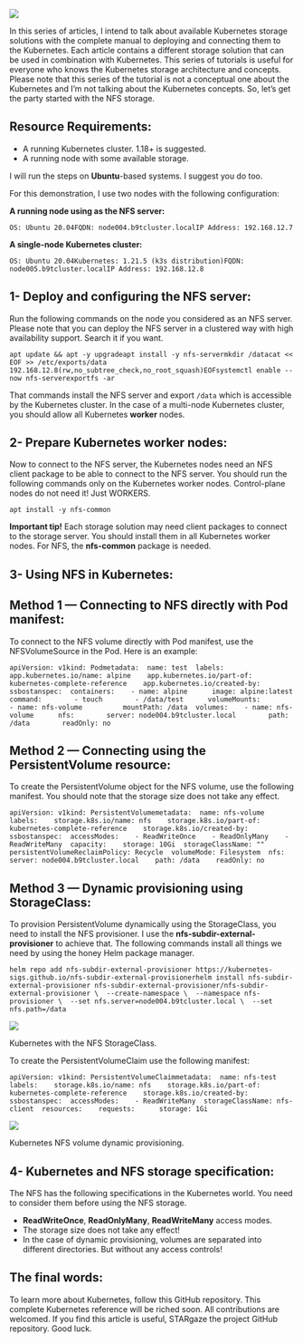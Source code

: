 ![](https://miro.medium.com/max/1400/1*i5Tp6PHEccn70-4NDRe5ww.jpeg)

In this series of articles, I intend to talk about available Kubernetes storage solutions with the complete manual to deploying and connecting them to the Kubernetes. Each article contains a different storage solution that can be used in combination with Kubernetes. This series of tutorials is useful for everyone who knows the Kubernetes storage architecture and concepts. Please note that this series of the tutorial is not a conceptual one about the Kubernetes and I’m not talking about the Kubernetes concepts. So, let’s get the party started with the NFS storage.

## Resource Requirements:

-   A running Kubernetes cluster. 1.18+ is suggested.
-   A running node with some available storage.

I will run the steps on **Ubuntu**\-based systems. I suggest you do too.

For this demonstration, I use two nodes with the following configuration:

**A running node using as the NFS server:**

```
OS: Ubuntu 20.04FQDN: node004.b9tcluster.localIP Address: 192.168.12.7
```

**A single-node Kubernetes cluster:**

```
OS: Ubuntu 20.04Kubernetes: 1.21.5 (k3s distribution)FQDN: node005.b9tcluster.localIP Address: 192.168.12.8
```

## 1- Deploy and configuring the NFS server:

Run the following commands on the node you considered as an NFS server. Please note that you can deploy the NFS server in a clustered way with high availability support. Search it if you want.

```
apt update && apt -y upgradeapt install -y nfs-servermkdir /datacat << EOF >> /etc/exports/data 192.168.12.8(rw,no_subtree_check,no_root_squash)EOFsystemctl enable --now nfs-serverexportfs -ar
```

That commands install the NFS server and export `/data` which is accessible by the Kubernetes cluster. In the case of a multi-node Kubernetes cluster, you should allow all Kubernetes **worker** nodes.

## 2- Prepare Kubernetes worker nodes:

Now to connect to the NFS server, the Kubernetes nodes need an NFS client package to be able to connect to the NFS server. You should run the following commands only on the Kubernetes worker nodes. Control-plane nodes do not need it! Just WORKERS.

```
apt install -y nfs-common
```

**Important tip!** Each storage solution may need client packages to connect to the storage server. You should install them in all Kubernetes worker nodes. For NFS, the **nfs-common** package is needed.

## 3- Using NFS in Kubernetes:

## Method 1 — Connecting to NFS directly with Pod manifest:

To connect to the NFS volume directly with Pod manifest, use the NFSVolumeSource in the Pod. Here is an example:

```
apiVersion: v1kind: Podmetadata:  name: test  labels:    app.kubernetes.io/name: alpine    app.kubernetes.io/part-of: kubernetes-complete-reference    app.kubernetes.io/created-by: ssbostanspec:  containers:    - name: alpine      image: alpine:latest      command:        - touch        - /data/test      volumeMounts:        - name: nfs-volume          mountPath: /data  volumes:    - name: nfs-volume      nfs:        server: node004.b9tcluster.local        path: /data        readOnly: no
```

## Method 2 — Connecting using the PersistentVolume resource:

To create the PersistentVolume object for the NFS volume, use the following manifest. You should note that the storage size does not take any effect.

```
apiVersion: v1kind: PersistentVolumemetadata:  name: nfs-volume  labels:    storage.k8s.io/name: nfs    storage.k8s.io/part-of: kubernetes-complete-reference    storage.k8s.io/created-by: ssbostanspec:  accessModes:    - ReadWriteOnce    - ReadOnlyMany    - ReadWriteMany  capacity:    storage: 10Gi  storageClassName: ""  persistentVolumeReclaimPolicy: Recycle  volumeMode: Filesystem  nfs:    server: node004.b9tcluster.local    path: /data    readOnly: no
```

## Method 3 — Dynamic provisioning using StorageClass:

To provision PersistentVolume dynamically using the StorageClass, you need to install the NFS provisioner. I use the **nfs-subdir-external-provisioner** to achieve that. The following commands install all things we need by using the honey Helm package manager.

```
helm repo add nfs-subdir-external-provisioner https://kubernetes-sigs.github.io/nfs-subdir-external-provisionerhelm install nfs-subdir-external-provisioner nfs-subdir-external-provisioner/nfs-subdir-external-provisioner \  --create-namespace \  --namespace nfs-provisioner \  --set nfs.server=node004.b9tcluster.local \  --set nfs.path=/data
```

![](https://miro.medium.com/max/1400/1*lmzdyjISeeZIekaRc5hisQ.png)

Kubernetes with the NFS StorageClass.

To create the PersistentVolumeClaim use the following manifest:

```
apiVersion: v1kind: PersistentVolumeClaimmetadata:  name: nfs-test  labels:    storage.k8s.io/name: nfs    storage.k8s.io/part-of: kubernetes-complete-reference    storage.k8s.io/created-by: ssbostanspec:  accessModes:    - ReadWriteMany  storageClassName: nfs-client  resources:    requests:      storage: 1Gi
```

![](https://miro.medium.com/max/1400/1*mwSiM3A-OGMr23-bOcmKtg.png)

Kubernetes NFS volume dynamic provisioning.

## 4- Kubernetes and NFS storage specification:

The NFS has the following specifications in the Kubernetes world. You need to consider them before using the NFS storage.

-   **ReadWriteOnce**, **ReadOnlyMany**, **ReadWriteMany** access modes.
-   The storage size does not take any effect!
-   In the case of dynamic provisioning, volumes are separated into different directories. But without any access controls!

## The final words:

To learn more about Kubernetes, follow this GitHub repository. This complete Kubernetes reference will be riched soon. All contributions are welcomed. If you find this article is useful, STARgaze the project GitHub repository. Good luck.